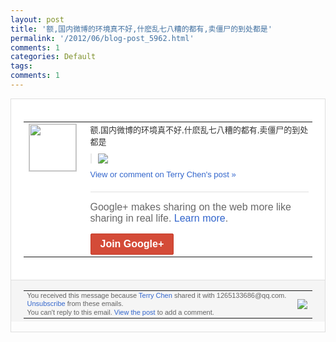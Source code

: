 ```yaml
---
layout: post
title: '额,国内微博的环境真不好,什麽乱七八糟的都有,卖僵尸的到处都是'
permalink: '/2012/06/blog-post_5962.html'
comments: 1
categories: Default
tags: 
comments: 1
---
```

<div style="border:solid 1px #dfdfdf;color:#686868;font:13px Arial"><div style="background-color:#fff;padding:20px;"><table cellpadding="0" cellspacing="0"><tr><td style="padding-right:15px;vertical-align:top"><a href="https://plus.google.com/_/notifications/ngemlink?&amp;emid=CPi6yc3zsLACFQQGQAodvX8AAA&amp;path=%2F108643996575278738906&amp;dt=1338686439582"><img height="75" src="https://lh3.googleusercontent.com/-KKRGTyJ5Bl0/AAAAAAAAAAI/AAAAAAAAEEY/jllxqER5dCk/s75-c-k-a/photo.jpg" style="border:solid 1px #cccccc;" width="75"/></a></td><td style="width:578px;color:#333;font:13px Arial;vertical-align:top;"><div style="padding-bottom:10px">额,国内微博的环境真不好,什麽乱七八糟的<wbr/>都有,卖僵尸的到处都是</div><div style="margin-bottom:10px;padding-left:10px; border-left:2px solid #EAEAEA"><span style="margin-right:5px"><a href="https://plus.google.com/_/notifications/ngemlink?&amp;emid=CPi6yc3zsLACFQQGQAodvX8AAA&amp;path=%2F108643996575278738906%2Fposts%2FEyMaymV71ez%3Fgpinv%3DAMIXal8PFEO8tstE8ZKI4-34yuWCa1LqQpr5qubISRGUJP-acQjzupW-5WvIQtqi9Dop1xFCTeSiv8WsJMZ5nt_t8zltnkZQaXMOGxdDNuTtqveY_fWao-w&amp;dt=1338686439582" style="zSoyz;"><img border="0" src="https://lh5.googleusercontent.com/-BHQoBubLouk/T8q7q7fXNcI/AAAAAAAAJRo/3smxhZesREw/h120/QQ%25E6%258B%25BC%25E9%259F%25B3%25E6%2588%25AA%25E5%259B%25BE%25E6%259C%25AA%25E5%2591%25BD%25E5%2590%258D.png" style="max-height:200px;max-width:275px"/></a></span></div><a href="https://plus.google.com/_/notifications/ngemlink?&amp;emid=CPi6yc3zsLACFQQGQAodvX8AAA&amp;path=%2F108643996575278738906%2Fposts%2FEyMaymV71ez%3Fgpinv%3DAMIXal8PFEO8tstE8ZKI4-34yuWCa1LqQpr5qubISRGUJP-acQjzupW-5WvIQtqi9Dop1xFCTeSiv8WsJMZ5nt_t8zltnkZQaXMOGxdDNuTtqveY_fWao-w&amp;dt=1338686439582" style="color:#3366CC;text-decoration:none;">View or comment on Terry Chen's post »</a><div style="margin-top:20px;border-top:solid 1px #dfdfdf"><div style="padding:15px 0;color:#686868;font:16px Arial;">Google+ makes sharing on the web more like sharing in real life. <a href="http://www.google.com/+/learnmore/" style="color:#3366CC;text-decoration:none;">Learn more</a>.</div><a href="https://plus.google.com/_/notifications/ngemlink?&amp;emid=CPi6yc3zsLACFQQGQAodvX8AAA&amp;path=%2F%3Fgpinv%3DAMIXal8PFEO8tstE8ZKI4-34yuWCa1LqQpr5qubISRGUJP-acQjzupW-5WvIQtqi9Dop1xFCTeSiv8WsJMZ5nt_t8zltnkZQaXMOGxdDNuTtqveY_fWao-w&amp;dt=1338686439582" style="display:inline-block;padding:7px 15px;background-color:#d44b38; color:#fff;font-size:16px; font-weight:bold;border-radius:2px;border:solid 1px #c43b28; white-space:nowrap;text-decoration:none">Join Google+</a></div></td></tr></table></div><div style="border-top:solid 1px #dfdfdf;padding:0 20px; background-color:#f5f5f5"><table cellpadding="0" cellspacing="0" style="height:50px"><tbody><tr><td style="vertical-align:middle;width:100%; color:#636363;font:11px Arial; line-height:120%">You received this message because <a href="https://plus.google.com/_/notifications/ngemlink?&amp;emid=CPi6yc3zsLACFQQGQAodvX8AAA&amp;path=%2F108643996575278738906%3Fgpinv%3DAMIXal8PFEO8tstE8ZKI4-34yuWCa1LqQpr5qubISRGUJP-acQjzupW-5WvIQtqi9Dop1xFCTeSiv8WsJMZ5nt_t8zltnkZQaXMOGxdDNuTtqveY_fWao-w&amp;dt=1338686439582" style="color:#3366CC;text-decoration:none;">Terry Chen</a> shared it with 1265133686@qq.com. <a href="https://plus.google.com/_/notifications/ngemlink?&amp;emid=CPi6yc3zsLACFQQGQAodvX8AAA&amp;path=%2F_%2Fnonplus%2Femailsettings%3Fgpinv%3DAMIXal8PFEO8tstE8ZKI4-34yuWCa1LqQpr5qubISRGUJP-acQjzupW-5WvIQtqi9Dop1xFCTeSiv8WsJMZ5nt_t8zltnkZQaXMOGxdDNuTtqveY_fWao-w%26est%3DADH5u8ULHVpFbfARwCIxtFjeovUMr8JkoGu3CpizzwKKBJclaERI81pzDJ--bb1X795-K5YgepvjM6eMZCF-UFxkdYUrF5p7SBhLITnHr-RubHutjxlmFraIDskK5KOusQGRjFUfcfSC&amp;dt=1338686439582" style="color:#3366CC;text-decoration:none;">Unsubscribe</a> from these emails.<br/>You can't reply to this email. <a href="https://plus.google.com/_/notifications/ngemlink?&amp;emid=CPi6yc3zsLACFQQGQAodvX8AAA&amp;path=%2F108643996575278738906%2Fposts%2FEyMaymV71ez%3Fgpinv%3DAMIXal8PFEO8tstE8ZKI4-34yuWCa1LqQpr5qubISRGUJP-acQjzupW-5WvIQtqi9Dop1xFCTeSiv8WsJMZ5nt_t8zltnkZQaXMOGxdDNuTtqveY_fWao-w&amp;dt=1338686439582" style="color:#3366CC;text-decoration:none;">View the post</a> to add a comment.<br/></td><td><img src="https://ssl.gstatic.com/s2/oz/images/notifications/logo/google-plus-6617a72bb36cc548861652780c9e6ff1.png"/></td></tr></tbody></table></div></div>